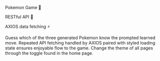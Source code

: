 Pokemon Game 🔴

RESTful API 💭

AXIOS data fetching  ⚡

Guess which of the three generated Pokemon know the prompted learned move. Repeated API fetching handled by AXIOS paired with styled loading state ensures enjoyable flow to the game. Change the theme of all pages through the toggle found in the home page.
